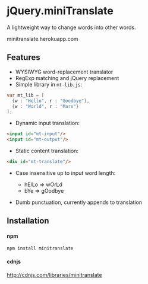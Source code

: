 jQuery.miniTranslate
====================

A lightweight way to change words into other words.

minitranslate.herokuapp.com

## Features
 * WYSIWYG word-replacement translator
 * RegExp matching and jQuery replacement
 * Simple library in `mt-lib.js`:
  ```java
  var mt_lib = [
    {w : "Hello", r : "Goodbye"},
    {w : "World", r : "Mars"}
  ];
  ```

 * Dynamic input translation:
  ```html
  <input id="mt-input"/>
  <input id="mt-output"/>
  ```
 * Static content translation:

  ```html
  <div id="mt-translate"/>
  ```

 * Case insensitive up to input word length:
   * hElLo => wOrLd
   * bYe => gOodbye


 * Dumb punctuation, currently appends to translation

## Installation

#### npm
  `npm install minitranslate`

#### cdnjs
  http://cdnjs.com/libraries/minitranslate